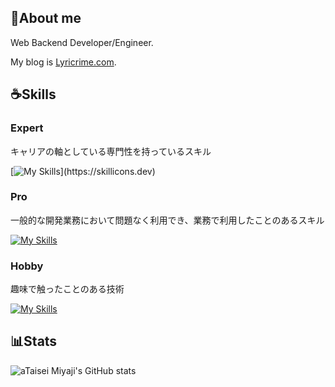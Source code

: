 ## 🏀About me

Web Backend Developer/Engineer.

My blog is [Lyricrime.com](https://www.lyricrime.com/).

## ☕️Skills

### Expert

キャリアの軸としている専門性を持っているスキル

[![My Skills](https://skillicons.dev/icons?i=php,laravel,)](https://skillicons.dev)

### Pro

一般的な開発業務において問題なく利用でき、業務で利用したことのあるスキル

[![My Skills](https://skillicons.dev/icons?i=html,css,js,ts,vue,nuxt,react,next,docker,ruby&perline=6)](https://skillicons.dev)

### Hobby

趣味で触ったことのある技術

[![My Skills](https://skillicons.dev/icons?i=rust,astro&perline=6)](https://skillicons.dev)

## 📊Stats

![aTaisei Miyaji's GitHub stats](https://github-readme-stats.vercel.app/api?username=taiseimiyaji&show_icons=true&theme=transparent)
<!--
**taiseimiyaji/taiseimiyaji** is a ✨ _special_ ✨ repository because its `README.md` (this file) appears on your GitHub profile.

Here are some ideas to get you started:

- 🔭 I’m currently working on ...
- 🌱 I’m currently learning ...
- 👯 I’m looking to collaborate on ...
- 🤔 I’m looking for help with ...
- 💬 Ask me about ...
- 📫 How to reach me: ...
- 😄 Pronouns: ...
- ⚡ Fun fact: ...
-->
